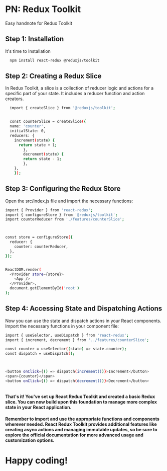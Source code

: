 
# PN: Redux Toolkit

Easy handnote for Redux Toolkit



## Step 1: Installation

It's time to Installation

```bash
  npm install react-redux @reduxjs/toolkit
```

## Step 2: Creating a Redux Slice

In Redux Toolkit, a slice is a collection of reducer logic and actions for a specific part of your state. It includes a reducer function and action creators. 

```bash
  import { createSlice } from '@reduxjs/toolkit';


  const counterSlice = createSlice({
  name: 'counter',
  initialState: 0,
  reducers: {
    increment(state) {
      return state + 1;
        },
        decrement(state) {
        return state - 1;
        },
    },
    });

```

## Step 3: Configuring the Redux Store

Open the src/index.js file and import the necessary functions: 

```bash
import { Provider } from 'react-redux';
import { configureStore } from '@reduxjs/toolkit';
import counterReducer from './features/counterSlice';



const store = configureStore({
  reducer: {
    counter: counterReducer,
  },
});


ReactDOM.render(
  <Provider store={store}>
    <App />
  </Provider>,
  document.getElementById('root')
);


```
    
## Step 4: Accessing State and Dispatching Actions

Now you can use the state and dispatch actions in your React components.
Import the necessary functions in your component file:

```bash
import { useSelector, useDispatch } from 'react-redux';
import { increment, decrement } from '../features/counterSlice';

const counter = useSelector((state) => state.counter);
const dispatch = useDispatch();



<button onClick={() => dispatch(increment())}>Increment</button>
<span>{counter}</span>
<button onClick={() => dispatch(decrement())}>Decrement</button>



```    


#### That's it! You've set up React Redux Toolkit and created a basic Redux slice. You can now build upon this foundation to manage more complex state in your React application.

#### Remember to import and use the appropriate functions and components wherever needed. React Redux Toolkit provides additional features like creating async actions and managing immutable updates, so be sure to explore the official documentation for more advanced usage and customization options.

# Happy coding!
